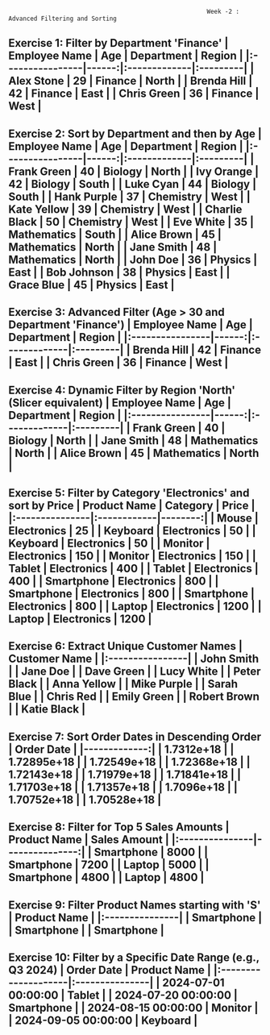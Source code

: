                                                            Week -2 : Advanced Filtering and Sorting
Exercise 1: Filter by Department 'Finance'
| Employee Name   |   Age | Department   | Region   |
|:----------------|------:|:-------------|:---------|
| Alex Stone      |    29 | Finance      | North    |
| Brenda Hill     |    42 | Finance      | East     |
| Chris Green     |    36 | Finance      | West     |
--------------------------------------------------
Exercise 2: Sort by Department and then by Age
| Employee Name   |   Age | Department   | Region   |
|:----------------|------:|:-------------|:---------|
| Frank Green     |    40 | Biology      | North    |
| Ivy Orange      |    42 | Biology      | South    |
| Luke Cyan       |    44 | Biology      | South    |
| Hank Purple     |    37 | Chemistry    | West     |
| Kate Yellow     |    39 | Chemistry    | West     |
| Charlie Black   |    50 | Chemistry    | West     |
| Eve White       |    35 | Mathematics  | South    |
| Alice Brown     |    45 | Mathematics  | North    |
| Jane Smith      |    48 | Mathematics  | North    |
| John Doe        |    36 | Physics      | East     |
| Bob Johnson     |    38 | Physics      | East     |
| Grace Blue      |    45 | Physics      | East     |
--------------------------------------------------
Exercise 3: Advanced Filter (Age > 30 and Department 'Finance')
| Employee Name   |   Age | Department   | Region   |
|:----------------|------:|:-------------|:---------|
| Brenda Hill     |    42 | Finance      | East     |
| Chris Green     |    36 | Finance      | West     |
--------------------------------------------------
Exercise 4: Dynamic Filter by Region 'North' (Slicer equivalent)
| Employee Name   |   Age | Department   | Region   |
|:----------------|------:|:-------------|:---------|
| Frank Green     |    40 | Biology      | North    |
| Jane Smith      |    48 | Mathematics  | North    |
| Alice Brown     |    45 | Mathematics  | North    |
--------------------------------------------------
Exercise 5: Filter by Category 'Electronics' and sort by Price
| Product Name   | Category    |   Price |
|:---------------|:------------|--------:|
| Mouse          | Electronics |      25 |
| Keyboard       | Electronics |      50 |
| Keyboard       | Electronics |      50 |
| Monitor        | Electronics |     150 |
| Monitor        | Electronics |     150 |
| Tablet         | Electronics |     400 |
| Tablet         | Electronics |     400 |
| Smartphone     | Electronics |     800 |
| Smartphone     | Electronics |     800 |
| Smartphone     | Electronics |     800 |
| Laptop         | Electronics |    1200 |
| Laptop         | Electronics |    1200 |
--------------------------------------------------
Exercise 6: Extract Unique Customer Names
| Customer Name   |
|:----------------|
| John Smith      |
| Jane Doe        |
| Dave Green      |
| Lucy White      |
| Peter Black     |
| Anna Yellow     |
| Mike Purple     |
| Sarah Blue      |
| Chris Red       |
| Emily Green     |
| Robert Brown    |
| Katie Black     |
--------------------------------------------------
Exercise 7: Sort Order Dates in Descending Order
|   Order Date |
|-------------:|
|  1.7312e+18  |
|  1.72895e+18 |
|  1.72549e+18 |
|  1.72368e+18 |
|  1.72143e+18 |
|  1.71979e+18 |
|  1.71841e+18 |
|  1.71703e+18 |
|  1.71357e+18 |
|  1.7096e+18  |
|  1.70752e+18 |
|  1.70528e+18 |
--------------------------------------------------
Exercise 8: Filter for Top 5 Sales Amounts
| Product Name   |   Sales Amount |
|:---------------|---------------:|
| Smartphone     |           8000 |
| Smartphone     |           7200 |
| Laptop         |           5000 |
| Smartphone     |           4800 |
| Laptop         |           4800 |
--------------------------------------------------
Exercise 9: Filter Product Names starting with 'S'
| Product Name   |
|:---------------|
| Smartphone     |
| Smartphone     |
| Smartphone     |
--------------------------------------------------
Exercise 10: Filter by a Specific Date Range (e.g., Q3 2024)
| Order Date          | Product Name   |
|:--------------------|:---------------|
| 2024-07-01 00:00:00 | Tablet         |
| 2024-07-20 00:00:00 | Smartphone     |
| 2024-08-15 00:00:00 | Monitor        |
| 2024-09-05 00:00:00 | Keyboard       |
--------------------------------------------------
